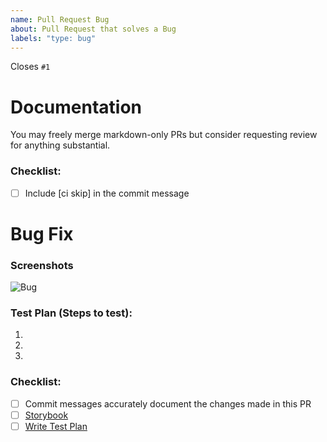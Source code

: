 ```yaml
---
name: Pull Request Bug
about: Pull Request that solves a Bug
labels: "type: bug"
---
```


Closes `#1`

# Documentation

You may freely merge markdown-only PRs but consider requesting review for anything substantial.

### Checklist:

-[ ] Include [ci skip] in the commit message

# Bug Fix

### Screenshots

![Bug](https://www.takeshape.io/assets/images/homepage/content-editor.png)

### Test Plan (Steps to test):

1.  
1.  
1.  

### Checklist:

- [ ] Commit messages accurately document the changes made in this PR
- [ ] [Storybook](https://www.notion.so/takeshapeio/Storybook-Guide-07ece3c569c2422aafd4a023ab7065e3)
- [ ] [Write Test Plan](https://www.notion.so/takeshapeio/Test-Plan-Guide-714426ec991e4619be5e8ab5ad1a7db7)
